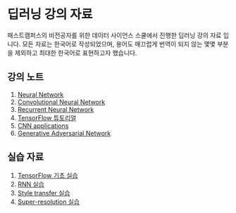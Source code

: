 # 딥러닝 강의 자료
패스트캠퍼스의  비전공자를 위한 데이터 사이언스 스쿨에서 진행한 딥러닝 강의 자료 입니다. 모든 자료는 한국어로 작성되었으며, 용어도 매끄럽게 번역이 되지 않는 몇몇 부분을 제외하고 최대한 한국어로 표현하고자 했습니다.

## 강의 노트
1. [Neural Network](https://github.com/nmhkahn/deep_learning_tutorial/blob/master/slides/NN.pdf)
2. [Convolutional Neural Network](https://github.com/nmhkahn/deep_learning_tutorial/blob/master/slides/CNN.pdf)
3. [Recurrent Neural Network](https://github.com/nmhkahn/deep_learning_tutorial/blob/master/slides/RNN.pdf)
4. [TensorFlow 튜토리얼](https://github.com/nmhkahn/deep_learning_tutorial/blob/master/slides/TensorFlow.pdf)
5. [CNN applications](https://github.com/nmhkahn/deep_learning_tutorial/blob/master/slides/CNN_applications.pdf)
6. [Generative Adversarial Network]()

## 실습 자료
1. [TensorFlow 기초 실습](https://github.com/nmhkahn/deep_learning_tutorial/tree/master/codes/basics)
2. [RNN 실습](https://github.com/nmhkahn/deep_learning_tutorial/tree/master/codes/rnn)
3. [Style transfer 실습](https://github.com/nmhkahn/deep_learning_tutorial/tree/master/codes/style_transfer)
4. [Super-resolution 실습](https://github.com/nmhkahn/deep_learning_tutorial/tree/master/codes/super_resolution)
